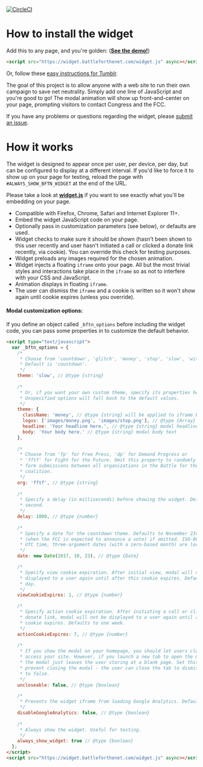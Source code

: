 [![CircleCI](https://circleci.com/gh/fightforthefuture/battleforthenet-widget/tree/master.svg?style=svg)](https://circleci.com/gh/fightforthefuture/battleforthenet-widget/tree/master)

# How to install the widget

Add this to any page, and you're golden: ([**See the demo!**](https://widget.battleforthenet.com/demos/modal.html))

```html
<script src="https://widget.battleforthenet.com/widget.js" async></script>
```

Or, follow these [easy instructions for Tumblr](http://tumblr.fightforthefuture.org/post/162878793988/how-to-stand-up-for-netneutrality-on-tumblr).

The goal of this project is to allow anyone with a web site to run their own campaign to save net neutrality. Simply add one line of JavaScript and you're good to go! The modal animation will show up front-and-center on your page, prompting
visitors to contact Congress and the FCC.

If you have any problems or questions regarding the widget, please [submit an issue](https://github.com/fightforthefuture/battleforthenet-widget/issues).


# How it works

The widget is designed to appear once per user, per device, per day, but can be configured to display at a different interval. If you'd like to force it to show up on your page for testing, reload the page with `#ALWAYS_SHOW_BFTN_WIDGET` at the end of the URL.

Please take a look at [**widget.js**](https://github.com/fightforthefuture/battleforthenet-widget/blob/master/widget.js) if you want to see exactly what you'll
be embedding on your page.

* Compatible with Firefox, Chrome, Safari and Internet Explorer 11+.
* Embed the widget JavaScript code on your page.
* Optionally pass in customization parameters (see below), or defaults are used.
* Widget checks to make sure it should be shown (hasn't been shown to this user recently and user hasn't initiated a call or clicked a donate link recently, via cookie). You can override this check for testing purposes.
* Widget preloads any images required for the chosen animation.
* Widget injects a floating `iframe` onto your page. All but the most trivial styles and interactions take place in the `iframe` so as not to interfere with your CSS and JavaScript.
* Animation displays in floating `iframe`.
* The user can dismiss the `iframe` and a cookie is written so it won't show again until cookie expires (unless you override).


#### Modal customization options:

If you define an object called `_bftn_options` before including the widget code,
you can pass some properties in to customize the default behavior.

```html
<script type="text/javascript">
  var _bftn_options = {
    /*
     * Choose from 'countdown', 'glitch', 'money', 'stop', 'slow', 'without'.
     * Default is 'countdown'.
     */
    theme: 'slow', // @type {string}
    
    /*
     * Or, if you want your own custom theme, specify its properties here.
     * Unspecified options will fall back to the default values.
     */
    theme: {
      className: 'money', // @type {string} will be applied to iframe body tag
      logos: ['images/money.png', 'images/stop.png'], // @type {Array} img src values
      headline: 'Your headline here.', // @type {string} modal headline text
      body: 'Your body here.' // @type {string} modal body text
    },
    
    /*
     * Choose from 'fp' for Free Press, 'dp' for Demand Progress or
     * 'fftf' for Fight for the Future. Omit this property to randomly split
     * form submissions between all organizations in the Battle for the Net 
     * coalition.
     */
    org: 'fftf', // @type {string}
    
    /*
     * Specify a delay (in milliseconds) before showing the widget. Defaults to one 
     * second.
     */
    delay: 1000, // @type {number}
    
    /*
     * Specify a date for the countdown theme. Defaults to November 23rd, 2017
     * (when the FCC is expected to announce a vote) if omitted. ISO-8601 dates are
     * UTC time, three-argument dates (with a zero-based month) are local time.
     */
    date: new Date(2017, 10, 23), // @type {Date}

    /*
     * Specify view cookie expiration. After initial view, modal will not be
     * displayed to a user again until after this cookie expires. Defaults to one
     * day.
     */
    viewCookieExpires: 1, // @type {number}

    /*
     * Specify action cookie expiration. After initiating a call or clicking a
     * donate link, modal will not be displayed to a user again until after this
     * cookie expires. Defaults to one week.
     */
    actionCookieExpires: 7, // @type {number}
    
    /*
     * If you show the modal on your homepage, you should let users close it to
     * access your site. However, if you launch a new tab to open the modal, closing
     * the modal just leaves the user staring at a blank page. Set this to true to
     * prevent closing the modal - the user can close the tab to dismiss it. Defaults
     * to false.
     */
    uncloseable: false, // @type {boolean}

    /*
     * Prevents the widget iframe from loading Google Analytics. Defaults to false.
     */
    disableGoogleAnalytics: false, // @type {boolean}
    
    /*
     * Always show the widget. Useful for testing.
     */
    always_show_widget: true // @type {boolean}
  };
</script>
<script src="https://widget.battleforthenet.com/widget.js" async></script>
```
